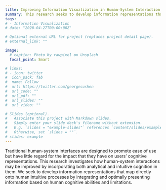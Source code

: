 ```yaml
---
title: Improving Information Visualization in Human-System Interaction
summary: This research seeks to develop information representations that map directly onto human intuitive processes by integrating and optimally presenting information based on human cognitive abilities and limitations.
tags:
# - Information Visualization
# date: "2020-04-27T00:00:00Z"

# Optional external URL for project (replaces project detail page).
# external_link: ""

image:
  # caption: Photo by rawpixel on Unsplash
  focal_point: Smart

# links:
# - icon: twitter
#  icon_pack: fab
#  name: Follow
#  url: https://twitter.com/georgecushen
#  url_code: ""
#  url_pdf: ""
#  url_slides: ""
#  url_video: ""

# Slides (optional).
#   Associate this project with Markdown slides.
#   Simply enter your slide deck's filename without extension.
#   E.g. `slides = "example-slides"` references `content/slides/example-slides.md`.
#   Otherwise, set `slides = ""`.
# slides: example
---
```


Traditional human-system interfaces are designed to promote ease of use but have little regard for the impact that they have on users’ cognitive representations. This research investigates how human-system interactions may be improved by incorporating both analytical and intuitive cognition in them. We seek to develop information representations that map directly onto human intuitive processes by integrating and optimally presenting
information based on human cognitive abilities and limitations. 
